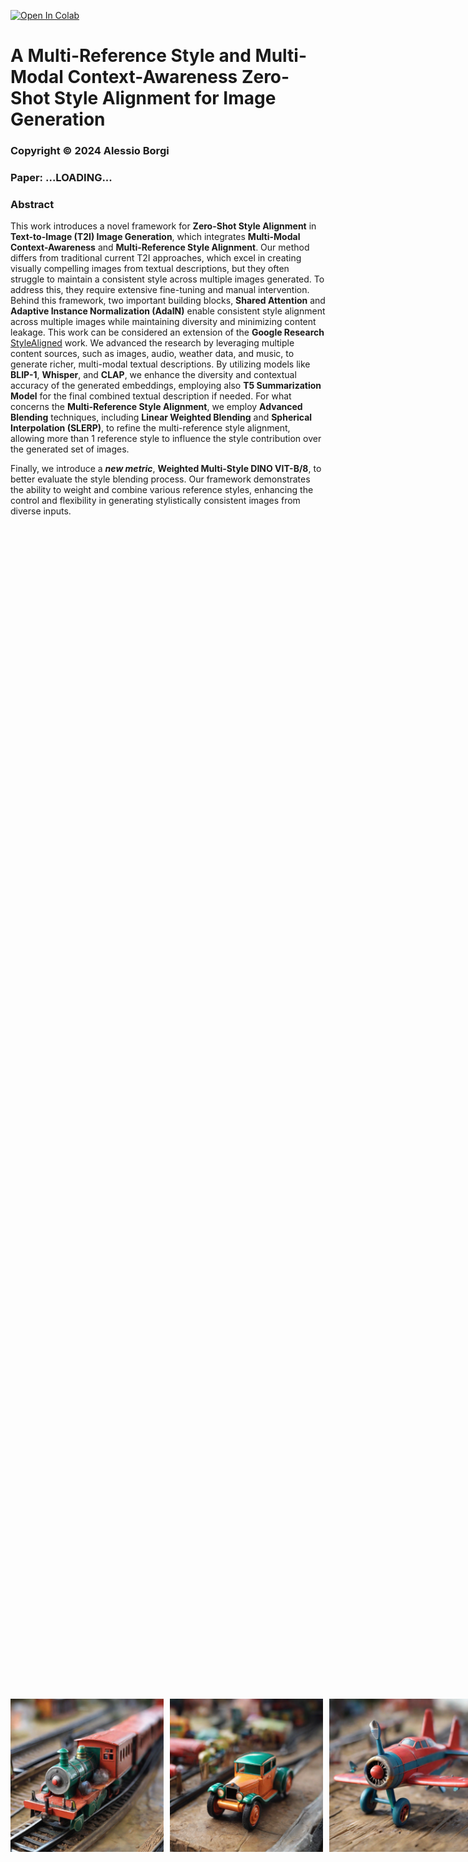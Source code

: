 <a href="https://colab.research.google.com/github/alessioborgi/StyleAlignedDiffModels/blob/main/StyleAligned_Explanation.ipynb" target="_parent"><img src="https://colab.research.google.com/assets/colab-badge.svg" alt="Open In Colab"/></a>

# A Multi-Reference Style and Multi-Modal Context-Awareness Zero-Shot Style Alignment for Image Generation

### Copyright © 2024 Alessio Borgi
### Paper: ...LOADING...

### **Abstract**
This work introduces a novel framework for **Zero-Shot Style Alignment** in **Text-to-Image (T2I) Image Generation**, which integrates **Multi-Modal Context-Awareness** and **Multi-Reference Style Alignment**. Our method differs from traditional current T2I approaches, which excel in creating visually compelling images from textual descriptions, but they often struggle to maintain a consistent style across multiple images generated. To address this, they require extensive fine-tuning and manual intervention. Behind this framework, two important building blocks, **Shared Attention** and **Adaptive Instance Normalization (AdaIN)** enable consistent style alignment across multiple images while maintaining diversity and minimizing content leakage. 
This work can be considered an extension of the **Google Research** [StyleAligned](https://arxiv.org/abs/2312.02133) work. We advanced the research by leveraging multiple content sources, such as images, audio, weather data, and music, to generate richer, multi-modal textual descriptions. By utilizing models like **BLIP-1**, **Whisper**, and **CLAP**, we enhance the diversity and contextual accuracy of the generated embeddings, employing also **T5 Summarization Model** for the final combined textual description if needed. For what concerns the **Multi-Reference Style Alignment**, we employ **Advanced Blending** techniques, including **Linear Weighted Blending** and **Spherical Interpolation (SLERP)**, to refine the multi-reference style alignment, allowing more than 1 reference style to influence the style contribution over the generated set of images.

Finally, we introduce a ***new metric***, **Weighted Multi-Style DINO VIT-B/8**, to better evaluate the style blending process. Our framework demonstrates the ability to weight and combine various reference styles, enhancing the control and flexibility in generating stylistically consistent images from diverse inputs.

<div style="display: flex; justify-content: center; align-items: center; height: 100vh;">
    <div style="display: flex;">
        <img src="imgs/ReadmeImports/toytrain.png" alt="Image 1" style="width: 245px; margin-right: 10px;">
        <img src="imgs/ReadmeImports/toycar.png" alt="Image 2" style="width: 245px; margin-right: 10px;">
        <img src="imgs/ReadmeImports/toyairplane.png" alt="Image 3" style="width: 245px; margin-right: 10px;">
        <img src="imgs/ReadmeImports/toyboat.png" alt="Image 4" style="width: 245px; margin-right: 0;">
    </div>
</div>
<hr>

### **StyleAligned's Keypoints**

-   **Zero-Shot Style Alignment**: Achieve consistent style alignment without the need for optimization or fine-tuning.
-	**Minimal Attention Sharing**: Introduces attention sharing during the diffusion process for seamless style transfer.
-	**High-Quality Synthesis**: Maintains high fidelity to text prompts while ensuring stylistic coherence.
-	**Ease of Use**: Simplifies the process of generating a series of stylistically aligned images.
-   **Inversion Operation**: Used to apply reference styles, ensuring stylistic coherence.

We propose three primary applications of StyleAligned:
1.	**StyleAligned with Prompts Only**: Demonstrates the simplicity and effectiveness of achieving style alignment using only **Input Text Prompts**.
2.	**StyleAligned with Reference Image**: Utilizes **Reference Images** to guide the style alignment process, ensuring consistent style transfer across multiple outputs, depending on it.
3.	**StyleAligned with ControlNet**: Incorporates **ControlNet**, which can be provided with **Depth Images** or **Edge Images (Canny Images)**, to enhance control over the style alignment process.
4.	**StyleAligned with Multi-Reference Images**: Utilizes **Multiple Reference Images** to guide the style alignment process, with the ability to blend them depending on a **Linear Weighted Interpolation** or a **Spherical Weighted Interpolation (SLERP Weighted)**.
5.	**StyleAligned with Multi-Modal Context-Awareness**: Added the possibility to provide multiple content sources, such as images, audio, weather data, and music, to generate richer, multi-modal textual descriptions. 

### **Related Work**
S.O.T.A. solutions all need for **Fine-Tuning** a T2I Model, over a set of images that share the same style. From this, some **Drawbacks** like **Computationally Expensiveness** and **Human intervention**, are important requirements to find a plausible set of images and the need for lots of data. Other similar works come from [Style-Drop](https://arxiv.org/abs/2306.00983), which employs Adapter Tuning and Iterative Training with Feedback to fine-tune the T2I Model. Another is [Style-Fit](https://arxiv.org/abs/1906.02913) which is based on two-stage peer-regularization layers, leveraging geometric deep learning.

Following [StyleAligned](https://arxiv.org/abs/2312.02133) approach, we show that high-quality, stylistically aligned image sets can be achieved with minimal intervention, enhancing the utility of T2I models for applications such as visual storytelling, artistic creation, and design. The method operates without the need for extensive optimization or fine-tuning, distinguishing it as a zero-shot solution. Evaluation across diverse styles and text prompts demonstrates the high-quality synthesis and fidelity of our method, underscoring its efficacy in achieving consistent style across various inputs. 

### **Shared Attention and Adaptive Instance Normalization (AdaIN)**

The **Shared Attention** Mechanism is an extension of the standard self-attention mechanism that allows for transferring style from a reference image to the rest of the images in the batch. While in **Standard Self-Attention**, the query attends to its own keys and values, we have that in ****Shared Attention**, the query not only attends to its own keys and values but also to those of a reference image. 

**AdaIN** is used to align the feature statistics (mean and variance) of a target image to match those of a reference image, facilitating style transfer.
The Final Outcome will be that the distribution (mean and standard deviation) of each target image’s query and key is aligned to match those of the reference image. This shared attention mechanism and AdaIN combine to allow the model to effectively transfer style across batches by utilizing key statistical information from a single reference image.

### **Installation**

To get started with StyleAligned, follow these steps:
1.	Clone the Repository: `git clone https://github.com/alessioborgi/StyleAlignedDiffModels.git`
2.  Navigate to the project directory:    `cd StyleAlignedDiffModels`
3.  Install the required dependencies:    `pip install -r requirements.txt`

### **Notebook Instructions**
1.	**StyleAligned_with_Prompts_only.ipynb**
	-	**Purpose**: Demonstrates the simplicity and effectiveness of achieving style alignment using only text prompts.
	-	**Run**: Use this notebook to generate stylistically coherent images from textual descriptions without the need for reference images.
	-	**Command**: `jupyter notebook StyleAligned_with_Prompts_only.ipynb`

<div style="display: flex; justify-content: center; align-items: center; height: 100vh;">
    <div style="display: flex;">
        <img src="imgs/ReadmeImports/bear_playing_with_a_ball.png" alt="Image 1" style="width: 245px; margin-right: 10px;">
        <img src="imgs/ReadmeImports/black_swan.png" alt="Image 2" style="width: 245px; margin-right: 10px;">
        <img src="imgs/ReadmeImports/shark_among_bubbles.png" alt="Image 3" style="width: 245px; margin-right: 10px;">
        <img src="imgs/ReadmeImports/t_rex_roaring.png" alt="Image 4" style="width: 245px; margin-right: 0;">
    </div>
</div>
<hr>
In the following example, you can see the difference of StyleAlignment with and without the StyleAligned application:
<img src="imgs/ReadmeImports/StyleAligned_Basic.png" alt="Image 1" style="width: 800; margin-right: 100px;">
	
2.	**StyleAligned_with_Reference.ipynb**
	-	**Purpose**:  Illustrates style alignment using reference images to guide the process.
	-	**Run**: Use this notebook to apply a reference style across multiple generated images, ensuring consistent style transfer.
	-	**Command**: `jupyter notebook StyleAligned_with_Reference.ipynb`

<div style="display: flex; justify-content: center; align-items: center; height: 100vh;">
    <div style="display: flex;">
        <img src="imgs/ReadmeImports/original.png" alt="Image 1" style="width: 245px; margin-right: 10px;">
        <img src="imgs/ReadmeImports/InversionTestMedieval.png" alt="Image 2" style="width: 245px; margin-right: 10px;">
        <img src="imgs/ReadmeImports/saxophone.png" alt="Image 3" style="width: 245px; margin-right: 10px;">
        <img src="imgs/ReadmeImports/pizza.png" alt="Image 4" style="width: 245px; margin-right: 0;">
    </div>
</div>
<hr>
Another couple of examples we have for the Reference Style are: 
<div>
<img src="imgs/ReadmeImports/StyleAligned_Reference.png" alt="Image 1" style="width: 800; margin-right: 100px;">
</div>

In the following example, you can also see how, in certain cases, when the **Reference Image** is **too famous**, we will get too much StyleAlignment. For this reason, we will make use of the trick introduced in [StyleAligned](https://arxiv.org/abs/2312.02133), where we will have an **Attention Score Rescaling**
<div>
<img src="imgs/ReadmeImports/StyleAligned_Reference_FamousPaintings.png" alt="Image 1" style="width: 800; margin-right: 100px;">
</div>


3.	**StyleAligned_ControlNet.ipynb**
	-	**Purpose**: Demonstrates how to control style alignment using specific parameters and ControlNet inputs (depth images or edge images (Canny Edges)).
	-	**Run**: Use this notebook to explore enhanced control over the style alignment process with ControlNet.
	-	**Command**: `jupyter notebook StyleAligned_ControlNet.ipynb`


Some examples come from the entire application of the **ControlNet** Model. We decided to present two examples: 
- **Depth Image**: Through **DPT (Dense Prediction Transformers) Model** from Intel, we decide to extract the **Depth Image** that will be used as **Control Image** over which we will apply the Reference Image.
- **Canny Edges Image**: Through the **Canny Edge Detection Algorithm**, we decided to apply the same idea.
<div>
	<img src="imgs/ReadmeImports/ControlNet_Depth.png" alt="Image 1" style="width: 800; margin-right: 100px;">
	<img src="imgs/ReadmeImports/ControlNet_Canny.png" alt="Image 1" style="width: 800; margin-right: 100px;">
</div>

4.	**StyleAligned_Explanation.ipynb**
	-	**Purpose**:  Provides an in-depth explanation of the underlying methods and techniques used in StyleAligned, with detailed comments for each step involved.
	-	**Run**: Start here to understand the theoretical background, the inversion operation, and how attention sharing is achieved with minimal intervention. This comprises all the methods (both StyleAligned with Prompts, with Reference and with ControlNet).
	-	**Command**: `jupyter notebook StyleAligned_Explanation.ipynb`

### **Multi-Reference Style Alignment**
The **Multi-Reference Style Alignment** feature we introduce allows for **generating images** that **combine stylistic elements** from **multiple reference images**. This capability is essential for creating diverse and unique outputs where different styles can be blended seamlessly into one image. The key to this method is that we can also control how much influence each reference image contributes to the final result, offering a high level of customization.
In this task, we aim to guide a diffusion model in generating images that reflect the style characteristics of several reference images. This process occurs in the **latent space** of the image mode, which is crucial for combining different styles at a fundamental level before the final image is produced. We have developed two key techniques for combining styles from multiple reference images:
- **Linear Weighted Image Combination**: This is a simple and intuitive method for blending styles from multiple reference images. First, we compute the latent representation  $L_i$ (using a VAE)  for each reference style image  $T_i$ . Then, we multiply it by a scaling factor that represents the importance (or weight) of that image’s style. Finally, we blend all the latent representations together by computing a weighted sum.

- **Weighted SLERP (Spherical Linear Interpolation)**: SLERP is a more advanced technique that provides smoother and more natural transitions between different styles. It is particularly useful when the styles from reference images are very different from one another. Like the linear method, we start by calculating the latent representations for each reference style image. However, instead of blending the styles linearly, SLERP takes into account the geometric relationship between the latent representations in their high-dimensional space. Specifically, SLERP interpolates between the style vectors based on the angle between them, which results in more gradual and smooth style blending. 

**SLERP** offers a more advanced and effective way to blend multiple reference images in the latent space of generative models. Here’s why:
- **Handling Non-Linear Latent Space**:
	- **Linear Interpolation Issue**: In generative models like Stable Diffusion, the **latent space** is typically non-linear and lies on a **complex manifold**. Linear interpolation often causes the resulting latent vector to move outside the meaningful region of this space, leading to incoherent or unnatural results.
	- **SLERP Solution**: SLERP interpolates along the **surface of a hypersphere**, which respects the curvature of the latent space. This ensures that the generated latent vector stays within the meaningful area, resulting in a more coherent and natural blending of the source images.
- **Preserving Features and Details**:
	- **Linear Interpolation Issue**: Linear methods can sometimes produce a blended vector that overly favors one of the input styles or generates intermediate points that lose important details, making the results appear biased or unnatural.
	- **SLERP Solution**: By interpolating along the shortest path on a hypersphere, SLERP ensures a balanced combination of styles. This method maintains the proportions of features from both reference vectors, preserving essential details and producing more visually pleasing and balanced outputs.
- **Better Handling of Weighting Factors**:
	- **Linear Weighted Problem: Undesired Blending**
When using linear interpolation, the effect of the weight might not be as smooth or intuitive. The weights essentially scale the contributions from the two vectors, but the result may not always reflect the intended balance, especially in a non-linear latent space.
	- **SLERP Solution: Hypersphere Surface with Controlled Weights**. SLERP offers a more intuitive and natural way to balance the contributions of different styles. The weighting factor controls the degree of rotation between the vectors on the hypersphere, ensuring that the transition is smooth and the generated latent vector captures the appropriate balance between the input styles.

In summary, SLERP not only respects the underlying geometry of the latent space but also ensures smoother and more natural transitions between styles, making it superior to linear interpolation for style blending in image generation tasks.

You can observe the different approaches here in the following comparison:
<div>
	<img src="imgs/ReadmeImports/MultiReference.png" alt="Image 1" style="width: 800; margin-right: 100px;">
</div>


### **Multi-Modal Context-Awareness**

In our framework, we introduce **Multi-Modal Context-Awareness** to enhance the relevance and coherence of generated images by incorporating **diverse content sources** beyond just textual descriptions. This method captures information from various media inputs, to form rich contextual embeddings that improve the final output, including: 
- **Image Input**: Utilizing the **BLIP-1 (Bootstrapping Language-Image Pre-Training)** model from Salesforce, we extract detailed image-based textual descriptions that provide visual context.
- **Audio Input**: By integrating **Whisper (small)**, an **ASR(Automoatic Speech Recognition)** Model from OpenAI, we transcribe audio content into text, enabling image generation that aligns with spoken descriptions.
- **Weather Data**: The **OpenWeatherMap API** provides real-time environmental context, allowing for the adaptation of image generation to current weather conditions.
- **Music Input**: Using the **CLAP (Contrastive Language-Audio Pretraining) Model** in order to extract meaningful embeddings from the music files, that are then coupled, through similarity with some pre-established content embeddings, we interpret musical tones and rhythms to influence the aesthetic or emotional tone of the generated image. At the end, we also compute the **similarity** w.r.t. some pre-defined embeddings, in such a way as to provide for a sort of classification of the music genre.

These **modalities** might be **combined** to form comprehensive **Multi-Modal Textual Description Embeddings**, which are used in the style alignment and image generation process. By leveraging multiple sources of input, we can achieve more nuanced, contextually accurate, and diverse image outputs.

Examples include the simple **(Image) Context-Awareness**, **(Audio) Context-Awareness** or **(Image+Audio) Context-Awareness** as follows:
<div>
	<img src="imgs/ReadmeImports/Context_Awareness_Img_Audio_ImgAudio.png" alt="Image 1" style="width: 800; margin-right: 100px;">
</div>

Another example we can make is the **(Image+Weather) Context-Awareness**:
<div>
	<img src="imgs/ReadmeImports/Context_Awareness_Img_Weather.png" alt="Image 1" style="width: 800; margin-right: 100px;">
</div>

### **9: Evaluation Metrics**

A **Metrics Analysis** has also been provided w.r.t. the following, demonstrating the valuable insights of this technique:
- **Style Consistency: DINO Embedding Similarity:** DINO VIT-B/8 performs pairwise average cosine similarity between DINO embeddings of the generated images in each set. This measures style consistency. DINO better distinguishes between different styles due to its self-supervised training.

- **Text(Prompt)-Image Coherence: CLIP Embedding Similarity:** Clip embeddings Cosine similarity between the image and the text description of the object.

  
To verify that each generated image contains its specified object, we measure the **CLIP Cosine Similarity** between the image and the text description of the object. In addition, we evaluate the style consistency of each generated set, by measuring the **Pairwise Average Cosine Similarity** between **DINO VIT-B/8 Embeddings** of the generated images in each set. We used DINO embeddings instead of CLIP image embeddings for measuring image similarity, since CLIP was trained with class labels and therefore it might give a high score for different images in the set that have similar content but with a different style. On the other hand, DINO better distinguishes between different styles due to its self-supervised training.

|         MODEL 	|  CLIP  |  DINO  |
|-----------------------|--------|--------|
| SDXL (Non-Aligned) 	| 0.3454 | 0.3453 |
| Style-Aligned SDXL    | 0.3422 | 0.5018 |

### Style Alignment Explanation's Index**

- **0: SETTINGS & IMPORTS**
    - **0.1: CLONE REPOSITORY AND GIT SETUP**
    - **0.2: INSTALL AND IMPORT REQUIRED LIBRARIES**
- **1: UTILS IMPLEMENTATION**
    - **1.1: ADAIN MODULE**
    - **1.2: SHARED ATTENTION MECHANISM**
- **2: DDIM \& PIPELINE DEFINITION**
    - **2.1: DDIM SCHEDULER**
        - **2.1.1: DIFFUSION PROCESS**
        - **2.1.2: REVERSE PROCESS**
        - **2.1.3: BETA SCHEDULE**
        - **2.1.4: INFERENCE WITH DDIM**
    - **2.2: SDXL PIPELINE DEFINITION**
- **3: STYLE-ALIGNED WITH ONLY PROMPTS (WITHOUT REFERENCE IMAGE)**
- **4: STYLE-ALIGNED WITH REFERENCE IMAGE**
    - **4.1: LOADING REFERENCE IMAGE & SETTING PARAMETERS**
    - **4.2: FUNCTION FOR PROMPT TOKENIZATION & EMBEDDING**
    - **4.3: TEXT EMBEDDING ENSEMBLE METHOD**
    - **4.4: TEXT EMBEDDING: NEGATIVE CONDITIONING TECHNIQUE**
    - **4.5: ENCODE THE REFERENCE IMAGE**
    - **4.6: GENERATE NOISE PREDICTIONS**
    - **4.7: SINGLE DENOISING STEP in DIFFUSION PROCESS**
    - **4.8: DDIM (Denoising Diffusion Implicit Models) Denoising Process**
    - **4.9:  UPDATE LATENT TENSORS CALLBACK**
    - **4.10: STYLE-ALIGNED WITH REFERENCE IMAGE MAIN**
- **5: STYLE-ALIGNED WITH CONTROLNET**
    - **5.1: CONCATENATION WITH ZERO TENSORS: UTIL FUNCTION**
    - **5.2: CONTROLNET MODEL**
    - **5.3: CONTROL-NET WITH SIMPLE IMAGE & STYLE-ALIGNMENT**
    - **5.4: CONTROL-NET WITH DEPTH MAP & STYLE-ALIGNMENT**
    - **5.5: CONTROL-NET WITH EDGE MAP (CANNY DETECTOR) & STYLE-ALIGNMENT**

### **License**

This project is licensed under the MIT License - see the LICENSE file for details.

### **Acknowledgments**

We would like to thank **Google Research** for introducing the original concept of Style Alignment. A big thanks to my supervisors **Luca Maiano** and **Irene Amerini** for their unvaluable support in the process, and to my colleague **Francesco Danese** for the help in the original StyleAligned implementation that you can find here:
**StyleAligned V1 (Basic)**: https://github.com/alessioborgi/StyleAligned.
